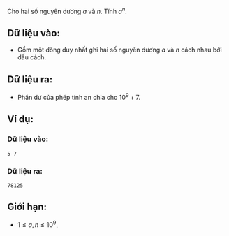 Cho hai số nguyên dương $a$ và $n$. Tính $a^n$.

## Dữ liệu vào:
- Gồm một dòng duy nhất ghi hai số nguyên dương $a$ và $n$ cách nhau bởi dấu cách.

## Dữ liệu ra:
- Phần dư của phép tính an chia cho $10^9 + 7$.

## Ví dụ:
### Dữ liệu vào:
```
5 7
```
### Dữ liệu ra:
```
78125
```

## Giới hạn:
- $1 ≤ a, n ≤ 10^9$.